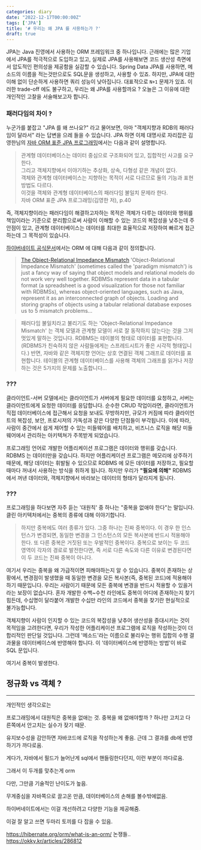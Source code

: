 ```yaml
---
categories: diary
date: "2022-12-17T00:00:00Z"
tags: ['JPA']
title: '# 우리는 왜 JPA 를 사용하는가 ?'
draft: true
---
```


JPA는 Java 진영에서 사용하는 ORM 프레임워크 중 하나입니다. 근래에는 많은 기업에서 JPA를 적극적으로 도입하고 있고, 실제로 JPA를 사용해보면 코드 생산성 측면에서 압도적인 편의성을 제공함을 실감할 수 있습니다. Spring Data JPA를 사용하면, 메소드의 이름을 적는것만으로도 SQL문을 생성하고, 사용할 수 있죠. 하지만, JPA에 대한 이해 없이 단순하게 사용하면 쿼리 성능이 낮아집니다. 대표적으로 `N+1` 문제가 있죠. 이러한 trade-off 에도 불구하고, 우리는 왜 JPA를 사용할까요 ? 오늘은 그 이유에 대한 개인적인 고찰을 서술해보고자 합니다.

### 패러다임의 차이 ?
누군가를 붙잡고 "JPA 를 왜 쓰나요?" 라고 물어보면, 아마 "객체지향과 RDB의 패러다임이 달라서" 라는 답변을 으레 들을 수 있습니다. JPA 하면 이제 대명사로 자리잡은 김영한님의 [자바 ORM 표준 JPA 프로그래밍](http://www.yes24.com/Product/Goods/90439472)에서는 다음과 같이 설명합니다.

> 관계형 데이터베이스는 데이터 중심으로 구조화되어 있고, 집합적인 사고를 요구한다.  
> 그리고 객체지향에서 이야기하는 추상화, 상속, 다형성 같은 개념이 없다.  
> 객체와 관계형 데이터베이스는 지향하는 목적이 서로 다르므로 둘의 기능과 표현 방법도 다르다.  
> 이것을 객체와 관계형 데이터베이스의 패러다임 불일치 문제라 한다.  
> 자바 ORM 표준 JPA 프로그래밍(김영한 저), p.40

즉, 객체지향이라는 패러다임이 해결하고자하는 목적은 객체가 다루는 데이터와 행위를 책임이라는 기준으로 분리함으로써 사람이 이해할 수 있는 코드의 복잡성을 낮추는데 주안점이 있고, 관계형 데이터베이스는 데이터를 최대한 효율적으로 저장하여 빠르게 접근하는데 그 목적성이 있습니다. 

[하이버네이트 공식문서](https://hibernate.org/orm/what-is-an-orm/)에서는 ORM 에 대해 다음과 같이 정의합니다.

> [The Object-Relational Impedance Mismatch](https://en.wikipedia.org/wiki/Object%E2%80%93relational_impedance_mismatch)
> 'Object-Relational Impedance Mismatch' (sometimes called the 'paradigm mismatch') is just a fancy way of saying that object models and relational models do not work very well together. RDBMSs represent data in a tabular format (a spreadsheet is a good visualization for those not familiar with RDBMSs), whereas object-oriented languages, such as Java, represent it as an interconnected graph of objects. Loading and storing graphs of objects using a tabular relational database exposes us to 5 mismatch problems…​

> 패러다임 불일치라고 불리기도 하는 'Object-Relational Impedance Mismatch' 는 객체 모델과 관계형 모델이 서로 잘 동작하지 않는다는 것을 그저 멋있게 말하는 것입니다. RDBMS는 테이블의 형태로 데이터를 표현합니다.(RDBMS가 친숙하지 않은 사람들에게는 스프레드시트가 좋은 시각적 형태입니다.) 반면, 자바와 같은 객체지향 언어는 상호 연결된 객체 그래프로 데이터를 표현합니다. 테이블의 관계형 데이터베이스를 사용해 객체의 그래프를 읽거나 저장하는 것은 5가지의 문제를 노출합니다...

### ???
클라이언트-서버 모델에서는 클라이언트가 서버에게 필요한 데이터를 요청하고, 서버는 클라이언트에게 요청한 데이터를 응답합니다. 순수한 CRUD 작업이라면, 클라이언트가 직접 데이터베이스에 접근해서 요청을 보내도 무방하지만, 규모가 커짐에 따라 클라이언트의 복잡성, 보안, 프로시저의 가독성과 같은 다양한 단점들이 부각됩니다. 이에 따라, 사람이 중간에서 쉽게 제어할 수 있는 미들웨어를 배치하고, 비즈니스 로직을 해당 미들웨어에서 관리하는 아키텍쳐가 주목받게 되었습니다.

프로그래밍 언어로 개발한 어플리케이션 프로그램은 데이터와 행위를 갖습니다. RDBMS 는 데이터만을 갖습니다. 하지만 어플리케이션 프로그램은 메모리에 상주하기 때문에, 해당 데이터는 휘발될 수 있으므로 RDBMS 에 모든 데이터를 저장하고, 필요할 때마다 꺼내서 사용하는 방식을 취하게 됩니다. 하지만 우리가 **"필요에 의해"** RDBMS 에서 꺼낸 데이터와, 객체지향에서 바라보는 데이터의 형태가 달라지게 됩니다. 

### ???

프로그래밍을 하다보면 자주 듣는 '대원칙' 중 하나는 "중복을 없애야 한다"는 말입니다. 클린 아키텍처에서는 중복의 종류에 대해 이야기합니다. 

> 하지만 중복에도 여러 종류가 있다. 그중 하나는 진짜 중복이다. 이 경우 한 인스턴스가 변경되면, 동일한 변경을 그 인스턴스의 모든 복사본에 반드시 적용해야 한다. 또 다른 중복은 거짓된 또는 우발적인 중복이다. 중복으로 보이는 두 코드 영역이 각자의 경로로 발전한다면, 즉 서로 다른 속도와 다른 이유로 변경된다면 이 두 코드는 진짜 중복이 아니다. 
<!-- > 클린 아키텍처(로버트 C 마틴 저), p.??? -->

여기서 우리는 중복을 왜 가급적이면 피해야하는지 알 수 있습니다. 중복이 존재하는 상황에서, 변경점이 발생했을 때 동일한 변경을 모든 복사본(즉, 중복된 코드)에 적용해야 하기 때문입니다. 우리는 사람이기 때문에 모든 중복에 변경을 반드시 적용할 수 있을거라는 보장이 없습니다. 혼자 개발한 수백~수천 라인에도 중복이 어디에 존재하는지 찾기 힘든데, 수십명이 달라붙어 개발한 수십만 라인의 코드에서 중복을 찾기란 현실적으로 불가능합니다.

객체지향이 사람이 인지할 수 있는 코드의 복잡성을 낮추어 생산성을 증대시키는 것이 목적임을 고려한다면, 우리가 작성한 어플리케이션 프로그램에 로직을 작성하는것이 더 합리적인 판단일 것입니다. 그런데 '메소드'라는 이름으로 불리우는 행위 집합의 수행 결과물을 데이터베이스에 반영해야 합니다. 이 '데이터베이스에 반영하는 방법'이 바로 SQL 문입니다.

여기서 중복이 발생한다.

## 정규화 vs 객체 ?



---


개인적인 생각으로는

프로그래밍에서 대원칙은 중복을 없애는 것.
중복을 왜 없애야할까 ? 하나만 고치고 다른쪽에서 안고치는 실수가 잦기 때문.

유지보수성을 감안하면 자바코드에 로직을 작성하는게 좋음.
근데 그 결과를 db에 반영하기가 까다로움.

게다가, 자바에서 필드가 늘어난게 sql에서 핸들링한다던지, 이런 부분이 까다로움.

그래서 이 두개를 맞추는게 orm

다만, 그만큼 기술적인 난이도가 높음.

무게중심을 자바쪽으로 끌고온 만큼, 데이터베이스의 손해를 볼수밖에없음.

하이버네이트에서는 이걸 개선하려고 다양한 기능을 제공해줌.

이걸 잘 알고 쓰면 두마리 토끼를 다 잡을 수 있음.


https://hibernate.org/orm/what-is-an-orm/
논쟁들..
https://okky.kr/articles/286812
